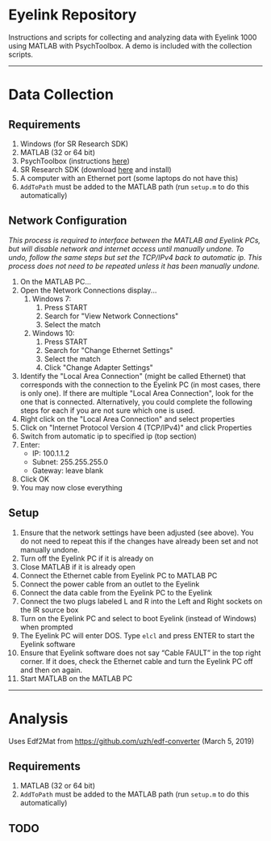 # Eyelink Repository
Instructions and scripts for collecting and analyzing data with Eyelink 1000 using MATLAB with PsychToolbox. A demo is included with the collection scripts.

---

# Data Collection

## Requirements
1. Windows (for SR Research SDK)
1. MATLAB (32 or 64 bit)
1. PsychToolbox (instructions [here](http://psychtoolbox.org/download))
1. SR Research SDK (download [here](http://download.sr-support.com/displaysoftwarerelease/EyeLinkDevKit_Windows_1.11.5.zip) and install)
1. A computer with an Ethernet port (some laptops do not have this)
1. `AddToPath` must be added to the MATLAB path (run `setup.m` to do this automatically)

## Network Configuration
*This process is required to interface between the MATLAB and Eyelink PCs, but will disable network and internet access until manually undone. To undo, follow the same steps but set the TCP/IPv4 back to automatic ip. This process does not need to be repeated unless it has been manually undone.*
1. On the MATLAB PC...
1. Open the Network Connections display...
    1. Windows 7:
        1. Press START
        1. Search for "View Network Connections"
        1. Select the match
    1. Windows 10:
        1. Press START
        1. Search for "Change Ethernet Settings"
        1. Select the match
        1. Click "Change Adapter Settings"
1. Identify the "Local Area Connection" (might be called Ethernet) that corresponds with the connection to the Eyelink PC (in most cases, there is only one). If there are multiple "Local Area Connection", look for the one that is connected. Alternatively, you could complete the following steps for each if you are not sure which one is used.
1. Right click on the "Local Area Connection" and select properties
1. Click on "Internet Protocol Version 4 (TCP/IPv4)" and click Properties
1. Switch from automatic ip to specified ip (top section)
1. Enter:
    * IP: 100.1.1.2
    * Subnet: 255.255.255.0
    * Gateway: leave blank
1. Click OK
1. You may now close everything

## Setup
1. Ensure that the network settings have been adjusted (see above). You do not need to repeat this if the changes have already been set and not manually undone.
1. Turn off the Eyelink PC if it is already on
1. Close MATLAB if it is already open
1. Connect the Ethernet cable from Eyelink PC to MATLAB PC
1. Connect the power cable from an outlet to the Eyelink
1. Connect the data cable from the Eyelink PC to the Eyelink
1. Connect the two plugs labeled L and R into the Left and Right sockets on the IR source box
1. Turn on the Eyelink PC and select to boot Eyelink (instead of Windows) when prompted
1. The Eyelink PC will enter DOS. Type `elcl` and press ENTER to start the Eyelink software
1. Ensure that Eyelink software does not say “Cable FAULT” in the top right corner. If it does, check the Ethernet cable and turn the Eyelink PC off and then on again.
1. Start MATLAB on the MATLAB PC

---

# Analysis

Uses Edf2Mat from https://github.com/uzh/edf-converter (March 5, 2019)

## Requirements
1. MATLAB (32 or 64 bit)
1. `AddToPath` must be added to the MATLAB path (run `setup.m` to do this automatically)

## TODO
